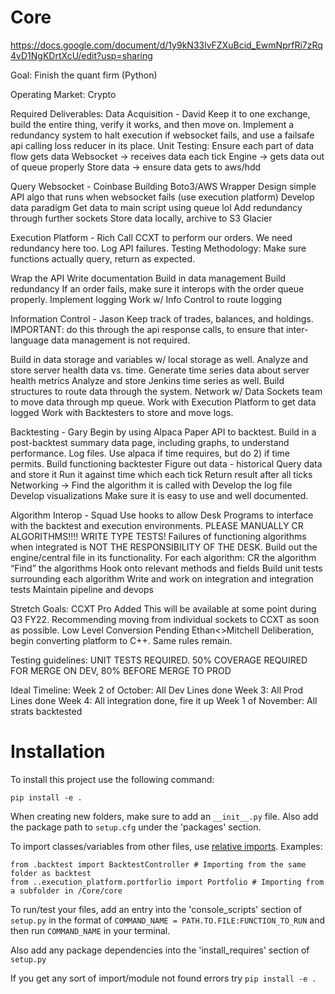 # Core

https://docs.google.com/document/d/1y9kN33lvFZXuBcid_EwmNprfRi7zRq4vD1NgKDrtXcU/edit?usp=sharing

Goal: Finish the quant firm (Python)

Operating Market: Crypto

Required Deliverables:
Data Acquisition - David
Keep it to one exchange, build the entire thing, verify it works, and then move on.
Implement a redundancy system to halt execution if websocket fails, and use a failsafe api calling loss reducer in its place. 
Unit Testing: Ensure each part of data flow gets data
Websocket -> receives data each tick
Engine -> gets data out of queue properly
Store data -> ensure data gets to aws/hdd

 Query Websocket - Coinbase
 Building Boto3/AWS Wrapper
 Design simple API algo that runs when websocket fails (use execution platform)
 Develop data paradigm
 Get data to main script using queue lol
 Add redundancy through further sockets
 Store data locally, archive to S3 Glacier 

Execution Platform - Rich
Call CCXT to perform our orders. 
We need redundancy here too. Log API failures. 
Testing Methodology: Make sure functions actually query, return as expected. 

Wrap the API
Write documentation
Build in data management
Build redundancy
If an order fails, make sure it interops with the order queue properly. 
Implement logging
Work w/ Info Control to route logging










Information Control - Jason 
Keep track of trades, balances, and holdings. IMPORTANT: do this through the api response calls, to ensure that inter-language data management is not required.

Build in data storage and variables w/ local storage as well.
Analyze and store server health data vs. time.
Generate time series data about server health metrics
Analyze and store Jenkins time series as well. 
Build structures to route data through the system. 
Network w/ Data Sockets team to move data through mp queue.
Work with Execution Platform to get data logged
Work with Backtesters to store and move logs. 

Backtesting - Gary
Begin by using Alpaca Paper API to backtest. 
Build in a post-backtest summary data page, including graphs, to understand performance. Log files. 
Use alpaca if time requires, but do 2) if time permits. 
Build functioning backtester
Figure out data - historical 
Query data and store it
Run it against time which each tick
Return result after all ticks
Networking -> Find the algorithm it is called with
Develop the log file
Develop visualizations
Make sure it is easy to use and well documented. 

Algorithm Interop - Squad
Use hooks to allow Desk Programs to interface with the backtest and execution environments. 
PLEASE MANUALLY CR ALGORITHMS!!!! WRITE TYPE TESTS! Failures of functioning algorithms when integrated is NOT THE RESPONSIBILITY OF THE DESK. 
Build out the engine/central file in its functionality.
For each algorithm:
CR the algorithm
“Find” the algorithms
Hook onto relevant methods and fields
Build unit tests surrounding each algorithm
Write and work on integration and integration tests
Maintain pipeline and devops

Stretch Goals:
CCXT Pro Added
This will be available at some point during Q3 FY22. 
Recommending moving from individual sockets to CCXT as soon as possible. 
Low Level Conversion
Pending Ethan<>Mitchell Deliberation, begin converting platform to C++. Same rules remain.

Testing guidelines:
UNIT TESTS REQUIRED.
50% COVERAGE REQUIRED FOR MERGE ON DEV, 80% BEFORE MERGE TO PROD

Ideal Timeline:
Week 2 of October: All Dev Lines done
Week 3: All Prod Lines done
Week 4: All integration done, fire it up
Week 1 of November: All strats backtested

# Installation
To install this project use the following command:
```
pip install -e .
```

When creating new folders, make sure to add an `__init__.py` file. Also add the package path to `setup.cfg` under the 'packages' section.

To import classes/variables from other files, use [relative imports](https://realpython.com/absolute-vs-relative-python-imports/). Examples:
```
from .backtest import BacktestController # Importing from the same folder as backtest
from ..execution_platform.portforlio import Portfolio # Importing from a subfolder in /Core/core
```

To run/test your files, add an entry into the 'console_scripts' section of `setup.py`
in the format of `COMMAND_NAME = PATH.TO.FILE:FUNCTION_TO_RUN` and then run `COMMAND_NAME` 
in your terminal.

Also add any package dependencies into the 'install_requires' section of `setup.py`

If you get any sort of import/module not found errors try `pip install -e .`

